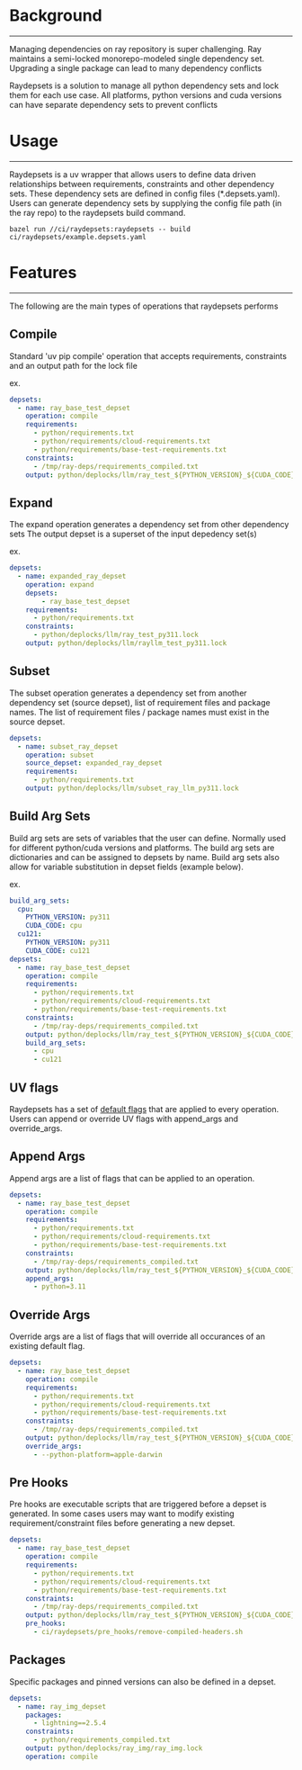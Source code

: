 # Background
---

Managing dependencies on ray repository is super challenging. Ray maintains a semi-locked monorepo-modeled single dependency set.
Upgrading a single package can lead to many dependency conflicts

Raydepsets is a solution to manage all python dependency sets and lock them for each use case. All platforms, python versions and cuda versions can have separate dependency sets to prevent conflicts

# Usage
---

Raydepsets is a uv wrapper that allows users to define data driven relationships between requirements, constraints and other dependency sets.
These dependency sets are defined in config files (*.depsets.yaml). Users can generate dependency sets by supplying the config file path (in the ray repo) to the raydepsets build command.

`bazel run //ci/raydepsets:raydepsets -- build ci/raydepsets/example.depsets.yaml`

# Features
---

The following are the main types of operations that raydepsets performs

## Compile
Standard 'uv pip compile' operation that accepts requirements, constraints and an output path for the lock file

ex.
```yaml
depsets:
  - name: ray_base_test_depset
    operation: compile
    requirements:
      - python/requirements.txt
      - python/requirements/cloud-requirements.txt
      - python/requirements/base-test-requirements.txt
    constraints:
      - /tmp/ray-deps/requirements_compiled.txt
    output: python/deplocks/llm/ray_test_${PYTHON_VERSION}_${CUDA_CODE}.lock
```

## Expand
The expand operation generates a dependency set from other dependency sets
The output depset is a superset of the input depedency set(s)

ex.
```yaml
depsets:
  - name: expanded_ray_depset
    operation: expand
    depsets:
        - ray_base_test_depset
    requirements:
      - python/requirements.txt
    constraints:
      - python/deplocks/llm/ray_test_py311.lock
    output: python/deplocks/llm/rayllm_test_py311.lock
```

## Subset
The subset operation generates a dependency set from another dependency set (source depset), list of requirement files and package names.
The list of requirement files / package names must exist in the source depset.

```yaml
depsets:
  - name: subset_ray_depset
    operation: subset
    source_depset: expanded_ray_depset
    requirements:
      - python/requirements.txt
    output: python/deplocks/llm/subset_ray_llm_py311.lock
```

## Build Arg Sets
Build arg sets are sets of variables that the user can define. Normally used for different python/cuda versions and platforms.
The build arg sets are dictionaries and can be assigned to depsets by name. Build arg sets also allow for variable substitution in depset fields (example below).

ex.
```yaml
build_arg_sets:
  cpu:
    PYTHON_VERSION: py311
    CUDA_CODE: cpu
  cu121:
    PYTHON_VERSION: py311
    CUDA_CODE: cu121
depsets:
  - name: ray_base_test_depset
    operation: compile
    requirements:
      - python/requirements.txt
      - python/requirements/cloud-requirements.txt
      - python/requirements/base-test-requirements.txt
    constraints:
      - /tmp/ray-deps/requirements_compiled.txt
    output: python/deplocks/llm/ray_test_${PYTHON_VERSION}_${CUDA_CODE}.lock
    build_arg_sets:
      - cpu
      - cu121
```
## UV flags
Raydepsets has a set of [default flags](https://github.com/ray-project/ray/blob/master/ci/raydepsets/cli.py#L17) that are applied to every operation.
Users can append or override UV flags with append_args and override_args.

## Append Args
Append args are a list of flags that can be applied to an operation.

```yaml
depsets:
  - name: ray_base_test_depset
    operation: compile
    requirements:
      - python/requirements.txt
      - python/requirements/cloud-requirements.txt
      - python/requirements/base-test-requirements.txt
    constraints:
      - /tmp/ray-deps/requirements_compiled.txt
    output: python/deplocks/llm/ray_test_${PYTHON_VERSION}_${CUDA_CODE}.lock
    append_args:
      - python=3.11
```

## Override Args
Override args are a list of flags that will override all occurances of an existing default flag.

```yaml
depsets:
  - name: ray_base_test_depset
    operation: compile
    requirements:
      - python/requirements.txt
      - python/requirements/cloud-requirements.txt
      - python/requirements/base-test-requirements.txt
    constraints:
      - /tmp/ray-deps/requirements_compiled.txt
    output: python/deplocks/llm/ray_test_${PYTHON_VERSION}_${CUDA_CODE}.lock
    override_args:
      - --python-platform=apple-darwin
```

## Pre Hooks
Pre hooks are executable scripts that are triggered before a depset is generated.
In some cases users may want to modify existing requirement/constraint files before generating a new depset.

```yaml
depsets:
  - name: ray_base_test_depset
    operation: compile
    requirements:
      - python/requirements.txt
      - python/requirements/cloud-requirements.txt
      - python/requirements/base-test-requirements.txt
    constraints:
      - /tmp/ray-deps/requirements_compiled.txt
    output: python/deplocks/llm/ray_test_${PYTHON_VERSION}_${CUDA_CODE}.lock
    pre_hooks:
      - ci/raydepsets/pre_hooks/remove-compiled-headers.sh
```


## Packages
Specific packages and pinned versions can also be defined in a depset.

```yaml
depsets:
  - name: ray_img_depset
    packages:
      - lightning==2.5.4
    constraints:
      - python/requirements_compiled.txt
    output: python/deplocks/ray_img/ray_img.lock
    operation: compile
```
